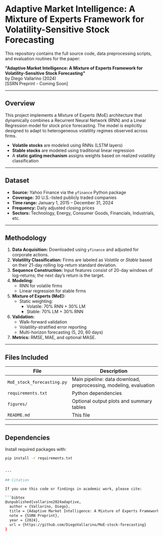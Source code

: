 # Adaptive Market Intelligence: A Mixture of Experts Framework for Volatility-Sensitive Stock Forecasting

This repository contains the full source code, data preprocessing scripts, and evaluation routines for the paper:

**"Adaptive Market Intelligence: A Mixture of Experts Framework for Volatility-Sensitive Stock Forecasting"**  
by Diego Vallarino (2024)  
[SSRN Preprint - Coming Soon]

---

## Overview

This project implements a Mixture of Experts (MoE) architecture that dynamically combines a Recurrent Neural Network (RNN) and a Linear Regression model for stock price forecasting. The model is explicitly designed to adapt to heterogeneous volatility regimes observed across firms.

- **Volatile stocks** are modeled using RNNs (LSTM layers)
- **Stable stocks** are modeled using traditional linear regression
- A **static gating mechanism** assigns weights based on realized volatility classification

---

## Dataset

- **Source:** Yahoo Finance via the `yfinance` Python package
- **Coverage:** 30 U.S.-listed publicly traded companies  
- **Time range:** January 1, 2015 – December 31, 2024  
- **Frequency:** Daily adjusted closing prices  
- **Sectors:** Technology, Energy, Consumer Goods, Financials, Industrials, etc.

---

## Methodology

1. **Data Acquisition:** Downloaded using `yfinance` and adjusted for corporate actions.
2. **Volatility Classification:** Firms are labeled as *Volatile* or *Stable* based on their 21-day rolling log-return standard deviation.
3. **Sequence Construction:** Input features consist of 20-day windows of log-returns; the next day’s return is the target.
4. **Modeling:**
   - RNN for volatile firms
   - Linear regression for stable firms
5. **Mixture of Experts (MoE):**
   - Static weighting:  
     - Volatile: 70% RNN + 30% LM  
     - Stable: 70% LM + 30% RNN
6. **Validation:**  
   - Walk-forward validation  
   - Volatility-stratified error reporting  
   - Multi-horizon forecasting (5, 20, 60 days)
7. **Metrics:** RMSE, MAE, and optional MASE.

---

## Files Included

| File | Description |
|------|-------------|
| `MoE_stock_forecasting.py` | Main pipeline: data download, preprocessing, modeling, evaluation |
| `requirements.txt` | Python dependencies |
| `figures/` | Optional output plots and summary tables |
| `README.md` | This file |

---

## Dependencies

Install required packages with:

```bash
pip install -r requirements.txt


---

## Citation

If you use this code or findings in academic work, please cite:

```bibtex
@unpublished{vallarino2024adaptive,
  author = {Vallarino, Diego},
  title = {Adaptive Market Intelligence: A Mixture of Experts Framework for Volatility-Sensitive Stock Forecasting},
  note = {SSRN Preprint},
  year = {2024},
  url = {https://github.com/DiegoVallarino/MoE-stock-forecasting}
}


